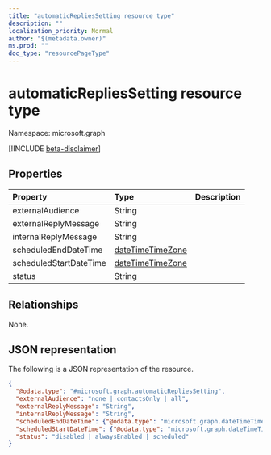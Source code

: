 ```yaml
---
title: "automaticRepliesSetting resource type"
description: ""
localization_priority: Normal
author: "$(metadata.owner)"
ms.prod: ""
doc_type: "resourcePageType"
---
```


# automaticRepliesSetting resource type

Namespace: microsoft.graph

[!INCLUDE [beta-disclaimer](../../includes/beta-disclaimer.md)]

## Properties

| Property               | Type                                                 | Description |
| :--------------------- | :--------------------------------------------------- | :---------- |
| externalAudience       | String                                               |             |
| externalReplyMessage   | String                                               |             |
| internalReplyMessage   | String                                               |             |
| scheduledEndDateTime   | [dateTimeTimeZone](../resources/datetimetimezone.md) |             |
| scheduledStartDateTime | [dateTimeTimeZone](../resources/datetimetimezone.md) |             |
| status                 | String                                               |             |

## Relationships

None.

## JSON representation

The following is a JSON representation of the resource.

<!-- {
  "blockType": "resource",
  "@odata.type": "microsoft.graph.automaticRepliesSetting",
}
-->

```json
{
  "@odata.type": "#microsoft.graph.automaticRepliesSetting",
  "externalAudience": "none | contactsOnly | all",
  "externalReplyMessage": "String",
  "internalReplyMessage": "String",
  "scheduledEndDateTime": {"@odata.type": "microsoft.graph.dateTimeTimeZone"},
  "scheduledStartDateTime": {"@odata.type": "microsoft.graph.dateTimeTimeZone"},
  "status": "disabled | alwaysEnabled | scheduled"
}
```
